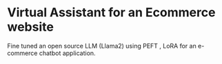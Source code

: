 # Virtual Assistant for an Ecommerce website
Fine tuned an open source LLM (Llama2) using PEFT , LoRA for an e-commerce chatbot application.
